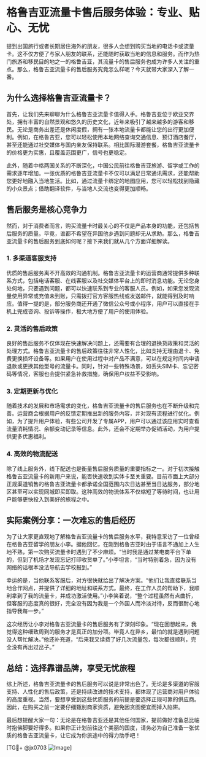 # 格鲁吉亚流量卡售后服务体验：专业、贴心、无忧

提到出国旅行或者长期居住海外的朋友，很多人会想到购买当地的电话卡或流量卡。这不仅方便了与家人朋友的联系，还能随时获取当地的信息和服务。而作为热门旅游和移民目的地之一的格鲁吉亚，其流量卡的售后服务也成为许多人关注的重点。那么，格鲁吉亚流量卡的售后服务究竟怎么样呢？今天就带大家深入了解一番。

## 为什么选择格鲁吉亚流量卡？

首先，让我们先来聊聊为什么格鲁吉亚流量卡值得入手。格鲁吉亚位于欧亚交界处，拥有丰富的自然景观和悠久的历史文化，近年来吸引了越来越多的游客和移民。无论是商务出差还是休闲度假，拥有一张本地流量卡都能让您的出行更加便利。例如，在格鲁吉亚，您可以轻松使用本地网络查询交通信息、预订酒店餐厅，甚至还能通过社交媒体与国内亲友保持联系。相比国际漫游套餐，格鲁吉亚流量卡的价格更为实惠，且覆盖范围更广，信号也更稳定。

此外，随着中格两国关系的不断深化，中国公民前往格鲁吉亚旅游、留学或工作的需求逐年增加。一张优质的格鲁吉亚流量卡不仅可以满足日常通讯需求，还能帮助您更好地融入当地生活。比如，通过流量卡绑定的地图应用，您可以轻松找到隐藏的小众景点；借助翻译软件，与当地人交流也变得更加顺畅。

## 售后服务是核心竞争力

然而，对于消费者而言，购买流量卡时最关心的不仅是产品本身的功能，还包括售后服务的质量。毕竟，谁都不希望在异国他乡遇到问题却无从求助。那么，格鲁吉亚流量卡的售后服务到底如何呢？接下来我们就从几个方面详细解读。

### 1. 多渠道客服支持

优质的售后服务离不开高效的沟通机制。格鲁吉亚流量卡的运营商通常提供多种联系方式，包括电话客服、在线客服以及社交媒体平台上的即时消息功能。无论您身处何地，只要遇到问题，都可以快速联系到专业的客服人员。例如，如果您发现流量使用异常或充值未到账，只需拨打官方客服热线或发送邮件，就能得到及时响应。值得一提的是，部分服务商还开通了微信公众号或小程序，用户可以直接在手机上完成咨询、投诉等操作，极大地方便了用户的使用体验。

### 2. 灵活的售后政策

良好的售后服务不仅体现在快速解决问题上，还需要有合理的退换货政策和灵活的处理方式。格鲁吉亚流量卡的售后政策往往非常人性化，比如支持无理由退卡、免费更换损坏设备等。如果用户在使用过程中对产品不满意，可以在规定时间内申请退款或更换其他型号的流量卡。同时，针对一些特殊场景，如丢失SIM卡、忘记密码等情况，客服也会提供紧急补救措施，确保用户权益不受影响。

### 3. 定期更新与优化

随着技术的发展和市场需求的变化，格鲁吉亚流量卡的售后服务也在不断升级和完善。运营商会根据用户的反馈定期推出新的服务内容，并对现有流程进行优化。例如，为了提升用户体验，有些公司开发了专属APP，用户可以通过该应用实时查看流量消耗情况、余额变动记录等信息。此外，还会不定期举办促销活动，为用户提供更多优惠福利。

### 4. 高效的物流配送

除了线上服务外，线下配送也是衡量售后服务质量的重要指标之一。对于初次接触格鲁吉亚流量卡的新用户来说，能否快速收到实体卡至关重要。目前市面上大部分正规渠道销售的格鲁吉亚流量卡都承诺全国范围内次日达甚至当日达服务，部分地区甚至可以实现同城即买即取。这种高效的物流体系不仅缩短了等待时间，也让用户能够更快投入到美好的旅程之中。

## 实际案例分享：一次难忘的售后经历

为了让大家更直观地了解格鲁吉亚流量卡的售后服务水平，我特意采访了一位曾经在格鲁吉亚留学的朋友小李。据他回忆，在刚到格鲁吉亚时由于语言不通加上人生地不熟，第一次购买流量卡时遇到了不少麻烦。“当时我是通过某电商平台下单的，但到了机场才发现忘记打印收货单了。”小李坦言，“当时特别着急，因为没有网络的话根本没法导航去学校报到。”

幸运的是，当他联系客服后，对方很快就给出了解决方案。“他们让我直接联系当地合作网点，并提供了详细的地址和联系方式。最终，在工作人员的帮助下，我顺利拿到了我的流量卡，并成功激活使用。”小李笑着说，“整个过程虽然有点曲折，但客服的态度真的很好，完全没有因为我是一个外国人而冷淡对待，反而很耐心地指导我每一步。”

这次经历让小李对格鲁吉亚流量卡的售后服务有了深刻印象。“现在回想起来，我觉得这种细致周到的服务才是真正的加分项。毕竟人在异乡，最怕的就是遇到问题没人帮忙解决。”他还补充道，“后来我又续费了好几次流量包，每次都很顺利，完全没有再出过岔子。”

## 总结：选择靠谱品牌，享受无忧旅程

综上所述，格鲁吉亚流量卡的售后服务可以说是非常出色了。无论是多渠道的客服支持、人性化的售后政策，还是持续改进的技术支持，都体现了运营商对用户体验的高度重视。当然，要想享受到这些优质服务的前提是要选择正规可靠的供应商。因此，在购买之前一定要仔细甄别商家资质，避免因贪图便宜而掉入陷阱。

最后想提醒大家一句：无论是在格鲁吉亚还是其他任何国家，提前做好准备总比临时抱佛脚要好得多。如果你正计划前往这个美丽的国度，请务必为自己准备一张优质的格鲁吉亚流量卡，让它成为你旅途中的得力助手吧！

[TG💪+ @jx0703 ![Image](https://github.com/user-attachments/assets/dbca1d08-cadb-493c-b0ec-ad6f7a83f270)]